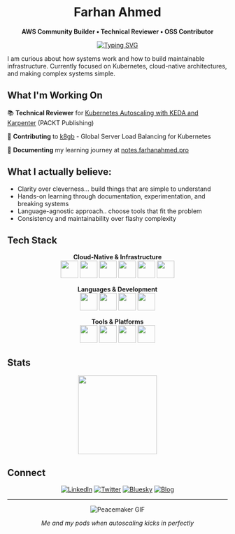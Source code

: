 <div align="center">

# Farhan Ahmed

**AWS Community Builder • Technical Reviewer • OSS Contributor**

[![Typing SVG](https://readme-typing-svg.herokuapp.com?font=JetBrains+Mono&size=20&pause=1000&color=2E8B57&center=true&vCenter=true&width=500&lines=Building+maintainable+systems;Kubernetes+%2B+Cloud+Native;AWS+Community+Builder)](https://git.io/typing-svg)

</div>

I am curious about how systems work and how to build maintainable infrastructure. Currently focused on Kubernetes, cloud-native architectures, and making complex systems simple.

## What I'm Working On

📚 **Technical Reviewer** for [Kubernetes Autoscaling with KEDA and Karpenter](https://www.packtpub.com/en-in/product/kubernetes-autoscaling-9781836643821) (PACKT Publishing)

🔧 **Contributing** to [k8gb](https://github.com/k8gb-io/k8gb) - Global Server Load Balancing for Kubernetes

📝 **Documenting** my learning journey at [notes.farhanahmed.pro](https://notes.farhanahmed.pro)

## What I actually believe:

- Clarity over cleverness... build things that are simple to understand
- Hands-on learning through documentation, experimentation, and breaking systems
- Language-agnostic approach.. choose tools that fit the problem
- Consistency and maintainability over flashy complexity

## Tech Stack

<div align="center">

**Cloud-Native & Infrastructure**  
<img src="https://www.svgrepo.com/show/376331/kubernetes.svg" height="40" width="40"/>
<img src="https://www.svgrepo.com/show/303231/docker-logo.svg" height="40" width="40"/>
<img src="https://www.svgrepo.com/show/448266/aws.svg" height="40" width="40"/>
<img src="https://www.svgrepo.com/show/374008/prometheus.svg" height="40" width="40"/>
<img src="https://www.svgrepo.com/show/353829/grafana.svg" height="40" width="40"/>
<img src="https://www.svgrepo.com/show/373664/helm.svg" height="40" width="40"/>

**Languages & Development**  
<img src="https://www.svgrepo.com/show/452234/java.svg" height="40" width="40"/>
<img src="https://www.svgrepo.com/show/373635/go-gopher.svg" height="40" width="40"/>
<img src="https://www.svgrepo.com/show/354379/spring.svg" height="40" width="40"/>
<img src="https://www.svgrepo.com/show/303251/mysql-logo.svg" height="40" width="40"/>

**Tools & Platforms**  
<img src="https://www.svgrepo.com/show/452210/git.svg" height="40" width="40"/>
<img src="https://www.svgrepo.com/show/475654/github-color.svg" height="40" width="40"/>
<img src="https://www.svgrepo.com/show/354481/ubuntu.svg" height="40" width="40"/>
<img src="https://www.svgrepo.com/show/374171/vscode.svg" height="40" width="40"/>

</div>

## Stats

<div align="center">
<img height="180em" src="https://github-readme-stats-eight-theta.vercel.app/api?username=itsfarhan&show_icons=true&theme=algolia&include_all_commits=true&count_private=true"/>
</div>

## Connect

<div align="center">

[![LinkedIn](https://img.shields.io/badge/LinkedIn-0077B5?style=for-the-badge&logo=linkedin&logoColor=white)](https://linkedin.com/in/itsfarhan)
[![Twitter](https://img.shields.io/badge/Twitter-1DA1F2?style=for-the-badge&logo=twitter&logoColor=white)](https://x.com/pingfarhan)
[![Bluesky](https://img.shields.io/badge/Bluesky-0285FF?style=for-the-badge&logo=bluesky&logoColor=white)](https://bsky.app/profile/itsfarhan.bsky.social)
[![Blog](https://img.shields.io/badge/Blog-FF5722?style=for-the-badge&logo=rss&logoColor=white)](https://notes.farhanahmed.pro)

<!-- [![Discord](https://img.shields.io/badge/Discord-7289DA?style=for-the-badge&logo=discord&logoColor=white)](https://discord.com/users/pingfarhan) -->

</div>

---

<!-- <div align="center">

_"Good engineering is calm and deliberate; flashy complexity often hides fragility."_

</div> -->

<div align="center">

![Peacemaker GIF](peacemaker-dance.gif)

<em>Me and my pods when autoscaling kicks in perfectly</em>

</div>

